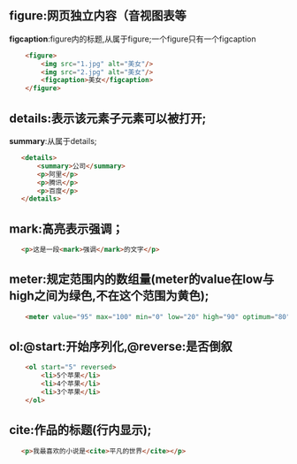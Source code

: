 ## **figure**:网页独立内容（音视图表等
   **figcaption**:figure内的标题,从属于figure;一个figure只有一个figcaption
```html
    <figure>
        <img src="1.jpg" alt="美女"/>
        <img src="2.jpg" alt="美女"/>
        <figcaption>美女</figcaption>
    </figure>
```

## **details**:表示该元素子元素可以被打开;
   **summary**:从属于details;
```html
   <details>
       <summary>公司</summary>
       <p>阿里</p>
       <p>腾讯</p>
       <p>百度</p>
   </details>
```

## **mark**:高亮表示强调；
```html
   <p>这是一段<mark>强调</mark>的文字</p>
```

## **meter**:规定范围内的数组量(meter的value在low与high之间为绿色,不在这个范围为黄色);
```html
    <meter value="95" max="100" min="0" low="20" high="90" optimum="80"></meter>
```

## **ol**:@start:开始序列化,@reverse:是否倒叙
```html
    <ol start="5" reversed>
        <li>5个苹果</li>
        <li>4个苹果</li>
        <li>3个苹果</li>
    </ol>
```

## **cite**:作品的标题(行内显示);
```html
   <p>我最喜欢的小说是<cite>平凡的世界</cite></p>
```
